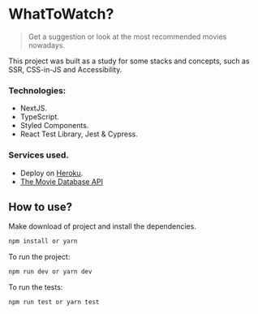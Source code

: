 # WhatToWatch?

> Get a suggestion or look at the most recommended movies nowadays.

This project was built as a study for some stacks and concepts, such as SSR, CSS-in-JS and Accessibility.

### Technologies:

- NextJS.
- TypeScript.
- Styled Components.
- React Test Library, Jest & Cypress.

### Services used.

- Deploy on [Heroku](https://www.heroku.com/).
- [The Movie Database API](https://developers.themoviedb.org/)

## How to use?

Make download of project and install the dependencies.

```bash
npm install or yarn
```

To run the project:

```bash
npm run dev or yarn dev
```

To run the tests:

```bash
npm run test or yarn test
```
